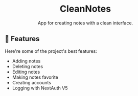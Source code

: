 <h1 align="center" id="title">CleanNotes</h1>

<p id="description" align="center" >App for creating notes with a clean interface.</p>  
  
<h2>🧐 Features</h2>

Here're some of the project's best features:

*   Adding notes
*   Deleting notes
*   Editing notes
*   Making notes favorite
*   Creating accounts
*   Logging with NextAuth V5

